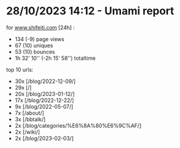 # 28/10/2023 14:12 - Umami report
for www.shifeiti.com [24h] :

 - 134 (-9) page views
 - 67 (10) uniques
 - 53 (10) bounces
 - 1h 32' 10'' (-2h 15' 58'') totaltime


top 10 urls:
 - 30x [/blog/2022-12-09/]
 - 29x [/]
 - 20x [/blog/2023-01-12/]
 - 17x [/blog/2022-12-22/]
 - 9x [/blog/2022-05-07/]
 - 7x [/about/]
 - 3x [/bbtalk/]
 - 2x [/blog/categories/%E6%8A%80%E6%9C%AF/]
 - 2x [/wiki/]
 - 2x [/blog/2023-02-03/]


